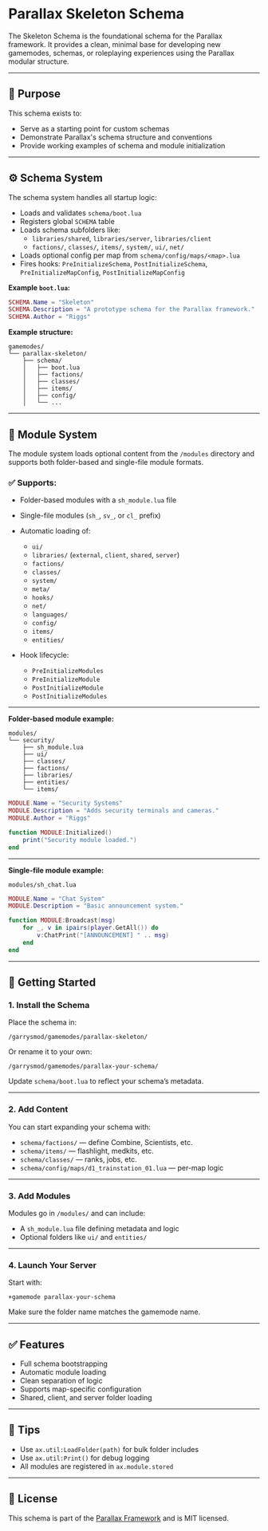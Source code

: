 # Parallax Skeleton Schema

The Skeleton Schema is the foundational schema for the Parallax framework. It provides a clean, minimal base for developing new gamemodes, schemas, or roleplaying experiences using the Parallax modular structure.

---

## 🚧 Purpose

This schema exists to:

- Serve as a starting point for custom schemas
- Demonstrate Parallax's schema structure and conventions
- Provide working examples of schema and module initialization

---

## ⚙️ Schema System

The schema system handles all startup logic:

- Loads and validates `schema/boot.lua`
- Registers global `SCHEMA` table
- Loads schema subfolders like:
  - `libraries/shared`, `libraries/server`, `libraries/client`
  - `factions/`, `classes/`, `items/`, `system/`, `ui/`, `net/`
- Loads optional config per map from `schema/config/maps/<map>.lua`
- Fires hooks: `PreInitializeSchema`, `PostInitializeSchema`, `PreInitializeMapConfig`, `PostInitializeMapConfig`

**Example `boot.lua`:**

```lua
SCHEMA.Name = "Skeleton"
SCHEMA.Description = "A prototype schema for the Parallax framework."
SCHEMA.Author = "Riggs"
```

**Example structure:**

```
gamemodes/
└── parallax-skeleton/
    ├── schema/
    │   ├── boot.lua
    │   ├── factions/
    │   ├── classes/
    │   ├── items/
    │   ├── config/
    │   └── ...
```

---

## 🧩 Module System

The module system loads optional content from the `/modules` directory and supports both folder-based and single-file module formats.

### ✅ Supports:

* Folder-based modules with a `sh_module.lua` file
* Single-file modules (`sh_`, `sv_`, or `cl_` prefix)
* Automatic loading of:

  * `ui/`
  * `libraries/` (`external`, `client`, `shared`, `server`)
  * `factions/`
  * `classes/`
  * `system/`
  * `meta/`
  * `hooks/`
  * `net/`
  * `languages/`
  * `config/`
  * `items/`
  * `entities/`
* Hook lifecycle:

  * `PreInitializeModules`
  * `PreInitializeModule`
  * `PostInitializeModule`
  * `PostInitializeModules`

---

**Folder-based module example:**

```
modules/
└── security/
    ├── sh_module.lua
    ├── ui/
    ├── classes/
    ├── factions/
    ├── libraries/
    ├── entities/
    └── items/
```

```lua
MODULE.Name = "Security Systems"
MODULE.Description = "Adds security terminals and cameras."
MODULE.Author = "Riggs"

function MODULE:Initialized()
    print("Security module loaded.")
end
```

---

**Single-file module example:**

```
modules/sh_chat.lua
```

```lua
MODULE.Name = "Chat System"
MODULE.Description = "Basic announcement system."

function MODULE:Broadcast(msg)
    for _, v in ipairs(player.GetAll()) do
        v:ChatPrint("[ANNOUNCEMENT] " .. msg)
    end
end
```

---

## 🧱 Getting Started

### 1. Install the Schema

Place the schema in:

```
/garrysmod/gamemodes/parallax-skeleton/
```

Or rename it to your own:

```
/garrysmod/gamemodes/parallax-your-schema/
```

Update `schema/boot.lua` to reflect your schema’s metadata.

---

### 2. Add Content

You can start expanding your schema with:

- `schema/factions/` — define Combine, Scientists, etc.
- `schema/items/` — flashlight, medkits, etc.
- `schema/classes/` — ranks, jobs, etc.
- `schema/config/maps/d1_trainstation_01.lua` — per-map logic

---

### 3. Add Modules

Modules go in `/modules/` and can include:

- A `sh_module.lua` file defining metadata and logic
- Optional folders like `ui/` and `entities/`

---

### 4. Launch Your Server

Start with:

```
+gamemode parallax-your-schema
```

Make sure the folder name matches the gamemode name.

---

## ✅ Features

- Full schema bootstrapping
- Automatic module loading
- Clean separation of logic
- Supports map-specific configuration
- Shared, client, and server folder loading

---

## 📌 Tips

- Use `ax.util:LoadFolder(path)` for bulk folder includes
- Use `ax.util:Print()` for debug logging
- All modules are registered in `ax.module.stored`

---

## 📄 License

This schema is part of the [Parallax Framework](https://github.com/Parallax-Framework) and is MIT licensed.
